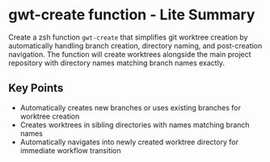 # gwt-create function - Lite Summary

Create a zsh function `gwt-create` that simplifies git worktree creation by automatically handling branch creation, directory naming, and post-creation navigation. The function will create worktrees alongside the main project repository with directory names matching branch names exactly.

## Key Points
- Automatically creates new branches or uses existing branches for worktree creation
- Creates worktrees in sibling directories with names matching branch names
- Automatically navigates into newly created worktree directory for immediate workflow transition